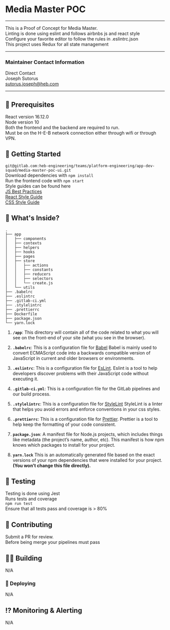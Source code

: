 # Media Master POC

---

This is a Proof of Concept for Media Master.<br>
Linting is done using eslint and follows airbnbs js and react style<br>
Configure your favorite editor to follow the rules in .eslintrc.json<br>
This project uses Redux for all state management<br>

---

### Maintainer Contact Information

Direct Contact<br>
Joseph Sutorus<br>
sutorus.joseph@heb.com

---

## 📝 Prerequisites

React version 16.12.0<br>
Node version 10<br>
Both the frontend and the backend are required to run.<br>
Must be on the H-E-B network connection either through wifi or through VPN.

## 🚀 Getting Started

`git@gitlab.com:heb-engineering/teams/platform-engineering/app-dev-squad/media-master-poc-ui.git`<br>
Download dependencies with `npm install`<br>
Run the frontend code with `npm start`<br>
Style guides can be found here<br>
[JS Best Practices](https://github.com/airbnb/javascript)<br>
[React Style Guide](https://github.com/airbnb/javascript/tree/master/react#naming)<br>
[CSS Style Guide](https://github.com/airbnb/css)<br>

## 🧐 What's Inside?

    .
    ├── app
    │   ├── components
    │   ├── contexts
    │   ├── helpers
    │   ├── hooks
    │   ├── pages
    │   ├── store
    │   │   ├── actions
    │   │   ├── constants
    │   │   ├── reducers
    │   │   ├── selectors
    │   │   └── create.js
    │   └── utils
    ├── .babelrc
    ├── .eslintrc
    ├── .gitlab-ci.yml
    ├── .stylelintrc
    ├── .prettierrc
    ├── Dockerfile
    ├── package.json
    └── yarn.lock

1. **`/app`**: This directory will contain all of the code related to what you will see on the front-end of your site (what you see in the browser).

2. **`.babelrc`**: This is a configuration file for [Babel](https://babeljs.io/) Babel is mainly used to convert ECMAScript code into a backwards compatible version of JavaScript in current and older browsers or environments.

3. **`.eslintrc`**: This is a configuration file for [EsLint](https://eslint.org/). Eslint is a tool to help developers discover problems with their JavaScript code without executing it.

4. **`.gitlab-ci.yml`**: This is a configuration file for the GitLab pipelines and our build process.

5. **`.stylelintrc`**: This is a configuration file for [StyleLint](https://stylelint.io/) StyleLint is a linter that helps you avoid errors and enforce conventions in your css styles.

6. **`.prettierrc`**: This is a configuration file for [Prettier](https://prettier.io/). Prettier is a tool to help keep the formatting of your code consistent.

7. **`package.json`**: A manifest file for Node.js projects, which includes things like metadata (the project’s name, author, etc). This manifest is how npm knows which packages to install for your project.

8. **`yarn.lock`** This is an automatically generated file based on the exact versions of your npm dependencies that were installed for your project. **(You won’t change this file directly).**

## 🧪 Testing

Testing is done using Jest<br>
Runs tests and coverage<br>
`npm run test`<br>
Ensure that all tests pass and coverage is > 80%<br>

## 📖 Contributing

Submit a PR for review.<br>
Before being merge your pipelines must pass<br>

## 👷‍️👷‍ Building
N/A

### 🚢 Deploying
N/A

## ⁉️ Monitoring & Alerting
N/A
